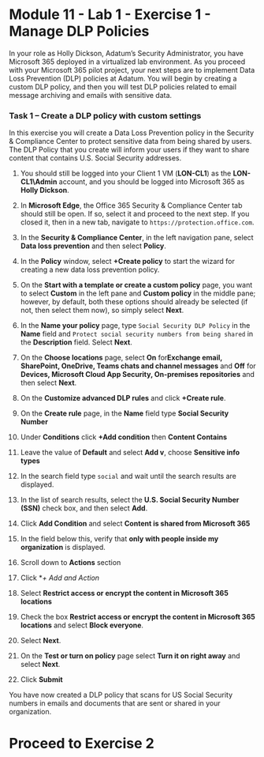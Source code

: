 # Module 11 - Lab 1 - Exercise 1 - Manage DLP Policies  


In your role as Holly Dickson, Adatum’s Security Administrator, you have Microsoft 365 deployed in a virtualized lab environment. As you proceed with your Microsoft 365 pilot project, your next steps are to implement Data Loss Prevention (DLP) policies at Adatum. You will begin by creating a custom DLP policy, and then you will test DLP policies related to email message archiving and emails with sensitive data. 

### Task 1 – Create a DLP policy with custom settings

In this exercise you will create a Data Loss Prevention policy in the Security & Compliance Center to protect sensitive data from being shared by users. The DLP Policy that you create will inform your users if they want to share content that contains U.S. Social Security addresses.

1. You should still be logged into your Client 1 VM (**LON-CL1**) as the **LON-CL1\Admin** account, and you should be logged into Microsoft 365 as **Holly Dickson**. 

2. In **Microsoft Edge**, the Office 365 Security & Compliance Center tab should still be open. If so, select it and proceed to the next step. If you closed it, then in a new tab, navigate to `https://protection.office.com`.

3. In the **Security &amp; Compliance Center**, in the left navigation pane, select **Data loss prevention** and then select **Policy**.

4. In the **Policy** window, select **+Create policy** to start the wizard for creating a new data loss prevention policy.

5. On the **Start with a template or create a custom policy** page, you want to select **Custom** in the left pane and **Custom policy** in the middle pane; however, by default, both these options should already be selected (if not, then select them now), so simply select **Next**.

6. In the **Name your policy** page, type `Social Security DLP Policy` in the **Name** field and `Protect social security numbers from being shared` in the **Description** field. Select **Next**.

7. On the **Choose locations** page, select **On** for**Exchange email, SharePoint, OneDrive, Teams chats and channel messages** and **Off** for **Devices, Microsoft Cloud App Security, On-premises repositories** and then select **Next**.

8. On the  **Customize advanced DLP rules** and click **+Create rule**.

9. On the **Create rule** page, in the **Name** field type **Social Security Number**

10. Under **Conditions** click **+Add condition** then **Content Contains**

11. Leave the value of **Default** and select **Add v**, choose **Sensitive info types**

12. In the search field type `social` and wait until the search results are displayed.

13. In the list of search results, select the **U.S. Social Security Number (SSN)** check box, and then select **Add**.

14. Click **Add Condition** and select **Content is shared from Microsoft 365**

15. In the field below this, verify that **only with people inside my organization** is displayed.

16. Scroll down to **Actions** section

17. Click **+ Add and Action*

18. Select **Restrict access or encrypt the content in Microsoft 365 locations**

19. Check the box **Restrict access or encrypt the content in Microsoft 365 locations** and select **Block everyone**.

20. Select **Next**.

21. On the **Test or turn on policy** page select **Turn it on right away** and select **Next**.

22. Click **Submit**

You have now created a DLP policy that scans for US Social Security numbers in emails and documents that are sent or shared in your organization.


# Proceed to Exercise 2 

